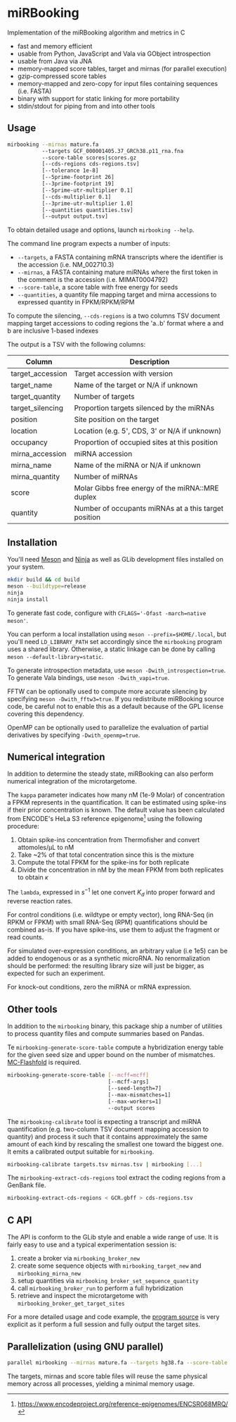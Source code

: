 # miRBooking

Implementation of the miRBooking algorithm and metrics in C

 - fast and memory efficient
 - usable from Python, JavaScript and Vala via GObject introspection
 - usable from Java via JNA
 - memory-mapped score tables, target and mirnas (for parallel execution)
 - gzip-compressed score tables
 - memory-mapped and zero-copy for input files containing sequences (i.e. FASTA)
 - binary with support for static linking for more portability
 - stdin/stdout for piping from and into other tools

## Usage

```bash
mirbooking --mirnas mature.fa
           --targets GCF_000001405.37_GRCh38.p11_rna.fna
           --score-table scores|scores.gz
           [--cds-regions cds-regions.tsv]
           [--tolerance 1e-8]
           [--5prime-footprint 26]
           [--3prime-footprint 19]
           [--5prime-utr-multiplier 0.1]
           [--cds-multiplier 0.1]
           [--3prime-utr-multiplier 1.0]
           [--quantities quantities.tsv]
           [--output output.tsv]
```

To obtain detailed usage and options, launch `mirbooking --help`.

The command line program expects a number of inputs:

 - `--targets`, a FASTA containing mRNA transcripts where the identifier is the
   accession (i.e. NM_002710.3)
 - `--mirnas`, a FASTA containing mature miRNAs where the first token in the
   comment is the accession (i.e. MIMAT0004792)
 - `--score-table`, a score table with free energy for seeds
 - `--quantities`, a quantity file mapping target and mirna accessions to
   expressed quantity in FPKM/RPKM/RPM

To compute the silencing, `--cds-regions` is a two columns TSV document mapping
target accessions to coding regions the 'a..b' format where a and b are
inclusive 1-based indexes

The output is a TSV with the following columns:

| Column           | Description                                            |
| ---------------- | ------------------------------------------------------ |
| target_accession | Target accession with version                          |
| target_name      | Name of the target or N/A if unknown                   |
| target_quantity  | Number of targets                                      |
| target_silencing | Proportion targets silenced by the miRNAs              |
| position         | Site position on the target                            |
| location         | Location (e.g. 5', CDS, 3' or N/A if unknown)          |
| occupancy        | Proportion of occupied sites at this position          |
| mirna_accession  | miRNA accession                                        |
| mirna_name       | Name of the miRNA or N/A if unknown                    |
| mirna_quantity   | Number of miRNAs                                       |
| score            | Molar Gibbs free energy of the miRNA::MRE duplex       |
| quantity         | Number of occupants miRNAs at a this target position   |

## Installation

You'll need [Meson](http://mesonbuild.com/) and [Ninja](http://ninja-build.org/)
as well as GLib development files installed on your system.

```bash
mkdir build && cd build
meson --buildtype=release
ninja
ninja install
```

To generate fast code, configure with `CFLAGS='-Ofast -march=native meson'`.

You can perform a local installation using `meson --prefix=$HOME/.local`, but
you'll need `LD_LIBRARY_PATH` set accordingly since the `mirbooking` program
uses a shared library. Otherwise, a static linkage can be done by calling
`meson --default-library=static`.

To generate introspection metadata, use `meson -Dwith_introspection=true`. To
generate Vala bindings, use `meson -Dwith_vapi=true`.

FFTW can be optionally used to compute more accurate silencing by specifying
`meson -Dwith_fftw3=true`. If you redistribute miRBooking source code, be
careful not to enable this as a default because of the GPL license covering
this dependency.

OpenMP can be optionally used to parallelize the evaluation of partial
derivatives by specifying `-Dwith_openmp=true`.

## Numerical integration

In addition to determine the steady state, miRBooking can also perform
numerical integration of the microtargetome.

The `kappa` parameter indicates how many nM (1e-9 Molar) of concentration
a FPKM represents in the quantification. It can be estimated using spike-ins if
their prior concentration is known. The default value has been calculated from
ENCODE's HeLa S3 reference epigenome[^hela-s3-encode] using the following
procedure:

 1. Obtain spike-ins concentration from Thermofisher and convert attomoles/µL
    to nM
 2. Take ~2% of that total concentration since this is the mixture
 3. Compute the total FPKM for the spike-ins for both replicate
 4. Divide the concentration in nM by the mean FPKM from both replicates to
    obtain $\kappa$

[^hela-s3-encode]: https://www.encodeproject.org/reference-epigenomes/ENCSR068MRQ/
[^spike-ins-thermofisher]: https://www.thermofisher.com/order/catalog/product/4456740

The `lambda`, expressed in $s^{-1}$ let one convert $K_d$ into proper forward
and reverse reaction rates.

For control conditions (i.e. wildtype or empty vector), long RNA-Seq (in RPKM
or FPKM) with small RNA-Seq (RPM) quantifications should be combined as-is. If
you have spike-ins, use them to adjust the fragment or read counts.

For simulated over-expression conditions, an arbitrary value (i.e 1e5) can be
added to endogenous or as a synthetic microRNA. No renormalization should be
performed: the resulting library size will just be bigger, as expected for such
an experiment.

For knock-out conditions, zero the miRNA or mRNA expression.

## Other tools

In addition to the `mirbooking` binary, this package ship a number of utilities
to process quantity files and compute summaries based on Pandas.

Te `mirbooking-generate-score-table` compute a hybridization energy table for
the given seed size and upper bound on the number of mismatches.
[MC-Flashfold](https://major.iric.ca/mc-tools/) is required.

```bash
mirbooking-generate-score-table [--mcff=mcff]
                                [--mcff-args]
                                [--seed-length=7]
                                [--max-mismatches=1]
                                [--max-workers=1]
                                --output scores
```

The `mirbooking-calibrate` tool is expecting a transcript and miRNA
quantification (e.g. two-column TSV document mapping accession to quantity) and
process it such that it contains approximately the same amount of each kind by
rescaling the smallest one toward the biggest one. It emits a calibrated output
suitable for `mirbooking`.

```bash
mirbooking-calibrate targets.tsv mirnas.tsv | mirbooking [...]
```

The `mirbooking-extract-cds-regions` tool extract the coding regions from
a GenBank file.

```bash
mirbooking-extract-cds-regions < GCR.gbff > cds-regions.tsv
```

## C API

The API is conform to the GLib style and enable a wide range of use. It is fairly easy to use and a typical
experimentation session is:

 1. create a broker via `mirbooking_broker_new`
 2. create some sequence objects with `mirbooking_target_new` and `mirbooking_mirna_new`
 3. setup quantities via `mirbooking_broker_set_sequence_quantity`
 4. call `mirbooking_broker_run` to perform a full hybridization
 5. retrieve and inspect the microtargetome with `mirbooking_broker_get_target_sites`

For a more detailed usage and code example, the [program source](https://github.com/major-lab/mirbooking/blob/master/bin/mirbooking.c)
is very explicit as it perform a full session and fully output the target sites.

## Parallelization (using GNU parallel)

```bash
parallel mirbooking --mirnas mature.fa --targets hg38.fa --score-table scores ::: wildtype.tsv over-expression.tsv
```

The targets, mirnas and score table files will reuse the same physical memory
across all processes, yielding a minimal memory usage.

